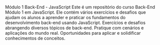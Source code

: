  Módulo 1 Back-End - JavaScript
 Este é um repositório do curso Back-End Módulo 1 em JavaScript. Ele contém vários exercícios e desafios que ajudam os alunos a aprender e praticar os fundamentos do desenvolvimento back-end usando JavaScript.
Exercícios e desafios abrangendo diversos tópicos de back-end.
Pratique com cenários e aplicações do mundo real.
Oportunidades para aplicar e solidificar conhecimentos de conceitos.

